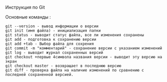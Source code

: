 Инструкция по Git

Основные команды :

    git --version - вывод информации о версии
    git init (имя файла) - инициализация папки
    git status - выводит статус файла, все ли изменения сохранены
    git add - подготовка к сохранению версии
    git add +tab - Выбор файла для сохрения
    git commit -m "комментарий" - сохранение версии с указанием изменений
    git log - выводит журнал сохраненных версий
    git checkout +первые 4символа названия версии - выводит эту версию на экран
    git checkout master - возвращает в последнюю версию
    git diff - проверка файла на наличие изменений по сравнению с последней сохраненной версией.

